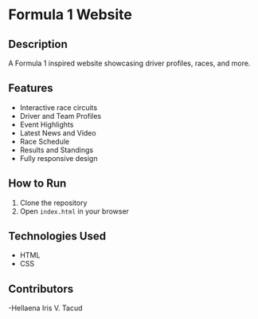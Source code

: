 # Formula 1 Website

## Description
A Formula 1 inspired website showcasing driver profiles, races, and more.

## Features
- Interactive race circuits
- Driver and Team Profiles
- Event Highlights
- Latest News and Video
- Race Schedule
- Results and Standings
- Fully responsive design

## How to Run
1. Clone the repository
2. Open `index.html` in your browser

## Technologies Used
- HTML
- CSS

## Contributors
-Hellaena Iris V. Tacud

